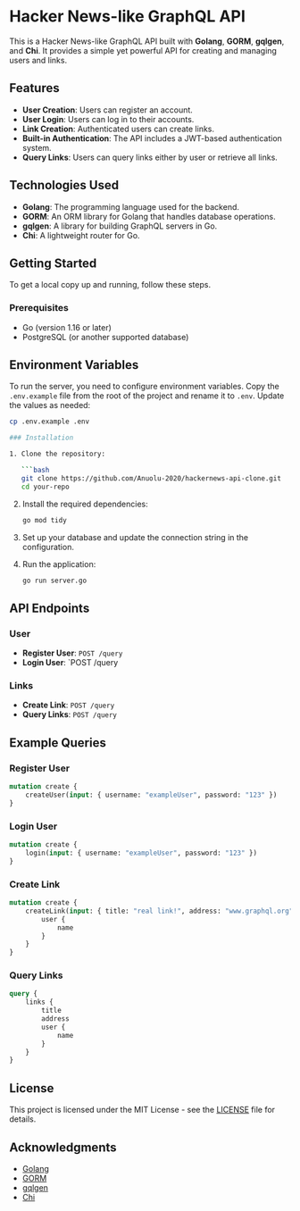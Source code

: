 # Hacker News-like GraphQL API

This is a Hacker News-like GraphQL API built with **Golang**, **GORM**, **gqlgen**, and **Chi**. It provides a simple yet powerful API for creating and managing users and links.

## Features

- **User Creation**: Users can register an account.
- **User Login**: Users can log in to their accounts.
- **Link Creation**: Authenticated users can create links.
- **Built-in Authentication**: The API includes a JWT-based authentication system.
- **Query Links**: Users can query links either by user or retrieve all links.

## Technologies Used

- **Golang**: The programming language used for the backend.
- **GORM**: An ORM library for Golang that handles database operations.
- **gqlgen**: A library for building GraphQL servers in Go.
- **Chi**: A lightweight router for Go.

## Getting Started

To get a local copy up and running, follow these steps.

### Prerequisites

- Go (version 1.16 or later)
- PostgreSQL (or another supported database)


## Environment Variables

To run the server, you need to configure environment variables. Copy the `.env.example` file from the root of the project and rename it to `.env`. Update the values as needed:

```bash
cp .env.example .env

### Installation

1. Clone the repository:

   ```bash
   git clone https://github.com/Anuolu-2020/hackernews-api-clone.git
   cd your-repo
   ```

2. Install the required dependencies:

   ```bash
   go mod tidy
   ```

3. Set up your database and update the connection string in the configuration.

4. Run the application:

   ```bash
   go run server.go
   ```

## API Endpoints

### User

- **Register User**: `POST /query`
- **Login User**: `POST /query

### Links

- **Create Link**: `POST /query`
- **Query Links**: `POST /query`

## Example Queries

### Register User

```graphql
mutation create {
	createUser(input: { username: "exampleUser", password: "123" })
}
```

### Login User

```graphql
mutation create {
	login(input: { username: "exampleUser", password: "123" })
}

```

### Create Link

```graphql
mutation create {
	createLink(input: { title: "real link!", address: "www.graphql.org" }) {
		user {
			name
		}
	}
}

```

### Query Links

```graphql
query {
	links {
		title
		address
		user {
			name
		}
	}
}

```

## License

This project is licensed under the MIT License - see the [LICENSE](LICENSE) file for details.

## Acknowledgments

- [Golang](https://golang.org/)
- [GORM](https://gorm.io/)
- [gqlgen](https://gqlgen.com/)
- [Chi](https://github.com/go-chi/chi)


